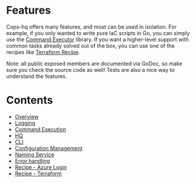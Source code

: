 # Features

Cops-hq offers many features, and most can be used in isolation. For example, if you only wanted to write pure IaC scripts in Go, 
you can simply use the [Command Executor](02-command-execution.md) library. If you want a higher-level support with common tasks
already solved out of the box, you can use one of the recipes like [Terraform Recipe](09-terraform.md).

Note: all public exposed members are documented via GoDoc, so make sure you check the source code as well! Tests are also a nice
way to understand the features. 

# Contents

- [Overview](00-overview.md)
- [Logging](01-logging.md)
- [Command Execution](02-command-execution.md)
- [HQ](03-hq.md)
- [CLI](04-cli.md)
- [Configuration Management](05-configuration.md)
- [Naming Service](06-naming.md)
- [Error handling](07-error-handling.md)
- [Recipe - Azure Login](08-azure-login.md)
- [Recipe - Terraform](09-terraform.md)